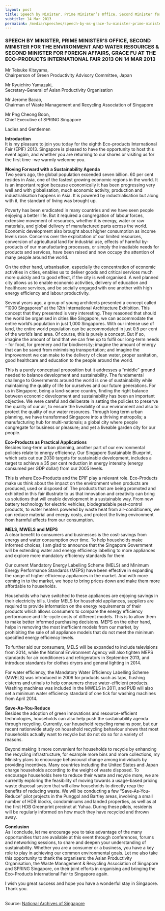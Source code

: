 ```yaml
---
layout: post
title: Speech by Minister, Prime Minister’s Office, Second Minister for the Environment and Water Resources & Second Minister for Foreign Affairs, Grace Fu at the Eco-Products International Fair 2013
subtitle: 14 Mar 2013
permalink: /media/speeches/speech-by-ms-grace-fu-minister-prime-minister-s-office-second-minister-for-the-environment-and-water-resources-second-minister
---
```

### SPEECH BY MINISTER, PRIME MINISTER’S OFFICE, SECOND MINISTER FOR THE ENVIRONMENT AND WATER RESOURCES & SECOND MINISTER FOR FOREIGN AFFAIRS, GRACE FU AT THE ECO-PRODUCTS INTERNATIONAL FAIR 2013 ON 14 MAR 2013

Mr Teisuke Kitayama,  
Chairperson of Green Productivity Advisory Committee, Japan

Mr Ryuichiro Yamazaki,  
Secretary-General of Asian Productivity Organisation

Mr Jerome Bacao,  
Chairman of Waste Management and Recycling Association of Singapore

Mr Png Cheong Boon,  
Chief Executive of SPRING Singapore

Ladies and Gentlemen

**Introduction**  
It is my pleasure to join you today for the eighth Eco-products International Fair (EPIF) 2013. Singapore is pleased to have the opportunity to host this event again, and whether you are returning to our shores or visiting us for the first time –we warmly welcome you.

**Moving Forward with a Sustainability Agenda**  
Two years ago, the global population exceeded seven billion. 60 per cent resides in Asia, one of the fastest growing economic regions in the world. It is an important region because economically it has been progressing very well and with globalisation, much economic activity, production and industrialisation happens in Asia. It is powered by industrialisation but along with it, the standard of living was brought up.

Poverty has been eradicated in many countries and we have seen people enjoying a better life. But it required a congregation of labour forces, extensive movement of resources, whether it is energy, water or raw materials, and global delivery of manufactured parts across the world. Economic development also brought about higher consumption as income levels rose. Concerns over the exploitation of our limited resources, conversion of agricultural land for industrial use, effects of harmful by-products of our manufacturing processes, or simply the insatiable needs for products and services, have been raised and now occupy the attention of many people around the world.

On the other hand, urbanisation, especially the concentration of economic activities in cities, enables us to deliver goods and critical services much more quickly and to good effect, if the city is well organised. A well planned city allows us to enable economic activities, delivery of education and healthcare services, and be socially engaged with one another with high energy efficiency and labour productivity.

Several years ago, a group of young architects presented a concept called “1000 Singapores” at the 12th International Architecture Exhibition. This concept that they presented is very interesting. They reasoned that should the world be organised in cities like Singapore, we can accommodate the entire world’s population in just 1,000 Singapores. With our intense use of land, the entire world population can be accommodated in just 0.5 per cent of the world’s land area. Of course, this is purely a concept. But if so, imagine the amount of land that we can free up to fulfil our long-term needs - for food, for greenery and for biodiversity; imagine the amount of energy that can be saved from minimising transportation; and imagine the improvement we can make to the delivery of clean water, proper sanitation, good healthcare and education to the people around the world.

This is a purely conceptual proposition but it addresses a “middle” ground needed to balance development and sustainability. The fundamental challenge to Governments around the world is one of sustainability while maintaining the quality of life for ourselves and our future generations. For us in Singapore, being a land-scarce country, finding the right balance between economic development and sustainability has been an important objective. We were careful and deliberate in setting the policies to preserve the quality of our air, to ensure the liveability of our environment and also to protect the quality of our water resources. Through long term urban planning, we have transformed Singapore into a thriving metropolis; a manufacturing hub for multi-nationals; a global city where people congregate for business or pleasure; and yet a liveable garden city for our people.

**Eco-Products as Practical Applications**  
Besides long-term urban planning, another part of our environmental policies relate to energy efficiency. Our Singapore Sustainable Blueprint, which sets out our 2030 targets for sustainable development, includes a target to achieve a 35 per cent reduction in energy intensity (energy consumed per GDP dollar) from our 2005 levels.

This is where Eco-Products and the EPIF play a relevant role. Eco-Products make us think about the impact on the environment when products are produced, used or disposed of. The products that are being promoted and exhibited in this fair illustrate to us that innovation and creativity can bring us solutions that will enable development in a sustainable way. From new battery technology for electric vehicles, biodegradable pest-control products, to water heaters powered by waste heat from air-conditioners, we can reduce material and energy costs, and protect the living environment from harmful effects from our consumption.

**MELS, MWELS and MEPS**  
A clear benefit to consumers and businesses is the cost-savings from energy and water consumption over time. To help households make informed choices, I am glad to announce that the Singapore Government will be extending water and energy efficiency labelling to more appliances and explore more mandatory efficiency standards for them.

Our current Mandatory Energy Labelling Scheme (MELS) and Minimum Energy Performance Standards (MEPS) have been effective in expanding the range of higher efficiency appliances in the market. And with more coming in to the market, we hope to bring prices down and make them more affordable to households.

Households who have switched to these appliances are enjoying savings in their electricity bills. Under MELS for household appliances, suppliers are required to provide information on the energy requirements of their products which allows consumers to compare the energy efficiency performance and life-cycle costs of different models. This is to allow them to make better informed purchasing decisions. MEPS on the other hand, helps in removing the most inefficient models from our market, by prohibiting the sale of all appliance models that do not meet the minimum specified energy efficiency levels.

To further aid our consumers, MELS will be expanded to include televisions from 2014, while the National Environment Agency will also tighten MEPS standards for air conditioners and refrigerators in September 2013, and introduce standards for clothes dryers and general lighting in 2014.

For water efficiency, the Mandatory Water Efficiency Labelling Scheme (MWELS) was introduced in 2009 for products such as taps, flushing cisterns and urinals to help consumers chose water-efficient products. Washing machines was included in the MWELS in 2011, and PUB will also set a minimum water efficiency standard of one tick for washing machines from April 2014.

**Save-As-You-Reduce**  
Besides the adoption of green innovations and resource-efficient technologies, households can also help push the sustainability agenda through recycling. Currently, our household recycling remains poor, but our recent nationwide study on household recycling behaviour shows that most households actually want to recycle but do not do so for a variety of reasons.

Beyond making it more convenient for households to recycle by enhancing the recycling infrastructure, for example more bins and more collections, my Ministry plans to encourage behavioural change among individuals by providing incentives. Many countries including the United States and Japan charge households according to the weight of waste disposed. To encourage households here to reduce their waste and recycle more, we are currently exploring the feasibility of moving towards a usage-based pricing waste disposal system that will allow households to directly reap the benefits of reducing waste. We will be conducting a few “Save-As-You-Reduce” pilot projects in the Punggol and Bartley areas, involving a small number of HDB blocks, condominiums and landed properties, as well as at the first HDB Greenprint precinct at Yuhua. During these pilots, residents will be regularly informed on how much they have recycled and thrown away.

**Conclusion**  
As I conclude, let me encourage you to take advantage of the many opportunities that are available at this event through conferences, forums and networking sessions, to share and deepen your understanding of sustainability. Whether you are a consumer or a business, you have a key role to play in achieving our common environmental goals. Let me also take this opportunity to thank the organisers: the Asian Productivity Organisation, the Waste Management & Recycling Association of Singapore and SPRING Singapore, on their joint efforts in organising and bringing the Eco-Products International Fair to Singapore again.

I wish you great success and hope you have a wonderful stay in Singapore. Thank you.
<br><br>

Source: [National Archives of Singapore](https://www.nas.gov.sg/archivesonline/data/pdfdoc/MSE_20130314001.pdf)

